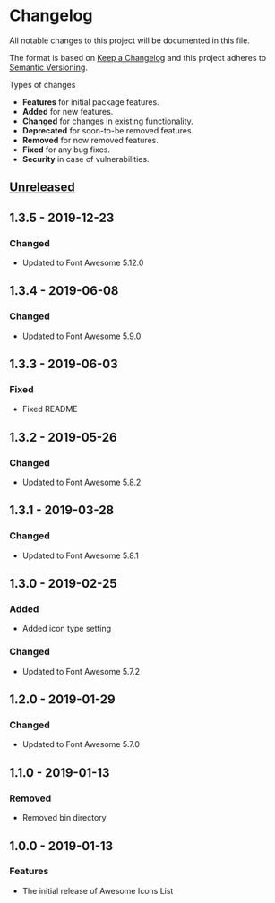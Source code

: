 # Changelog
All notable changes to this project will be documented in this file.

The format is based on [Keep a Changelog](http://keepachangelog.com/en/1.0.0/)
and this project adheres to [Semantic Versioning](http://semver.org/spec/v2.0.0.html).

Types of changes

* **Features** for initial package features.
* **Added** for new features.
* **Changed** for changes in existing functionality.
* **Deprecated** for soon-to-be removed features.
* **Removed** for now removed features.
* **Fixed** for any bug fixes.
* **Security** in case of vulnerabilities.

## [Unreleased]

## 1.3.5 - 2019-12-23

### Changed
* Updated to Font Awesome 5.12.0

## 1.3.4 - 2019-06-08

### Changed
* Updated to Font Awesome 5.9.0

## 1.3.3 - 2019-06-03

### Fixed
* Fixed README

## 1.3.2 - 2019-05-26

### Changed
* Updated to Font Awesome 5.8.2

## 1.3.1 - 2019-03-28

### Changed
* Updated to Font Awesome 5.8.1
    
## 1.3.0 - 2019-02-25

### Added
* Added icon type setting

### Changed
* Updated to Font Awesome 5.7.2

## 1.2.0 - 2019-01-29

### Changed
* Updated to Font Awesome 5.7.0

## 1.1.0 - 2019-01-13

### Removed
* Removed bin directory

## 1.0.0 - 2019-01-13

### Features
* The initial release of Awesome Icons List

[Unreleased]: https://github.com/GinoPane/oc-awesomeiconslist-plugin/compare/v1.3.4...HEAD
